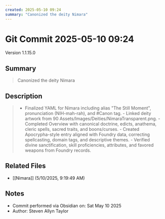 ```yaml
---
created: 2025-05-10 09:24
summary: "Canonized the deity Nimara"
---
```


# Git Commit 2025-05-10 09:24

Version 1.1.15.0

## Summary
> Canonized the deity Nimara

## Description
> - Finalized YAML for Nimara including alias "The Still Moment", pronunciation (NIH-mah-rah), and #Canon tag. - Linked deity artwork from 90 Assets/Images/Deities/NimaraTransparent.png. - Completed Overview with canonical doctrine, edicts, anathema, cleric spells, sacred traits, and boons/curses. - Created Apocrypha-style entry aligned with Foundry data, correcting spellcasting, domain tags, and descriptive themes. - Verified divine sanctification, skill proficiencies, attributes, and favored weapons from Foundry records.

## Related Files
- [[Nimara]] (5/10/2025, 9:19:49 AM)

## Notes
- Commit performed via Obsidian on: Sat May 10 2025
- Author: Steven Allyn Taylor

